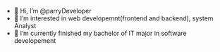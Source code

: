 - 👋 Hi, I’m @parryDeveloper
- 👀 I’m interested in web developemnt(frontend and backend), system Analyst
- 🌱 I’m currently finished my bachelor of IT major in software developement


<!---
parryDeveloper/parryDeveloper is a ✨ special ✨ repository because its `README.md` (this file) appears on your GitHub profile.
You can click the Preview link to take a look at your changes.
--->
